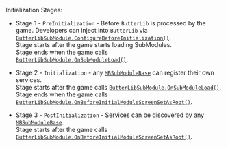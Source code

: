 Initialization Stages:  

* Stage 1 - ``PreInitialization`` - Before ``ButterLib`` is processed by the game. Developers can inject into ``ButterLib`` via [``ButterLibSubModule.ConfigureBeforeInitialization()``](xref:Bannerlord.ButterLib.ButterLibSubModule.html#collapsible-Bannerlord_ButterLib_ButterLibSubModule_ConfigureBeforeInitialization_System_Action_Microsoft_Extensions_DependencyInjection_IServiceCollection__).  
Stage starts after the game starts loading SubModules.  
Stage ends when the game calls [``ButterLibSubModule.OnSubModuleLoad()``](xref:Bannerlord.ButterLib.ButterLibSubModule.html#collapsible-Bannerlord_ButterLib_ButterLibSubModule_OnSubModuleLoad).  

* Stage 2 - ``Initialization`` - any [``MBSubModuleBase``](xref:TaleWorlds.MountAndBlade.MBSubModuleBase) can register their own services.  
Stage starts after the game calls [``ButterLibSubModule.OnSubModuleLoad()``](xref:Bannerlord.ButterLib.ButterLibSubModule.html#collapsible-Bannerlord_ButterLib_ButterLibSubModule_OnSubModuleLoad).  
Stage ends when the game calls [``ButterLibSubModule.OnBeforeInitialModuleScreenSetAsRoot()``](xref:Bannerlord.ButterLib.ButterLibSubModule.html#collapsible-Bannerlord_ButterLib_ButterLibSubModule_OnBeforeInitialModuleScreenSetAsRoot).  

* Stage 3 - ``PostInitialization`` - Services can be discovered by any [``MBSubModuleBase``](xref:TaleWorlds.MountAndBlade.MBSubModuleBase).  
Stage starts after the game calls [``ButterLibSubModule.OnBeforeInitialModuleScreenSetAsRoot()``](xref:Bannerlord.ButterLib.ButterLibSubModule.html#collapsible-Bannerlord_ButterLib_ButterLibSubModule_OnBeforeInitialModuleScreenSetAsRoot).  
